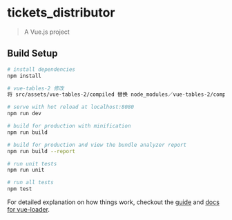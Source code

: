 # tickets_distributor

> A Vue.js project

## Build Setup

``` bash
# install dependencies
npm install

# vue-tables-2 修改
将 src/assets/vue-tables-2/compiled 替换 node_modules／vue-tables-2/compiled

# serve with hot reload at localhost:8080
npm run dev

# build for production with minification
npm run build

# build for production and view the bundle analyzer report
npm run build --report

# run unit tests
npm run unit

# run all tests
npm test
```

For detailed explanation on how things work, checkout the [guide](http://vuejs-templates.github.io/webpack/) and [docs for vue-loader](http://vuejs.github.io/vue-loader).
